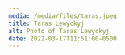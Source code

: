 ```yaml
---
media: /media/files/taras.jpeg
title: Taras Lewyckyj
alt: Photo of Taras Lewyckyj
date: 2022-03-17T11:51:00-0500
---
```

